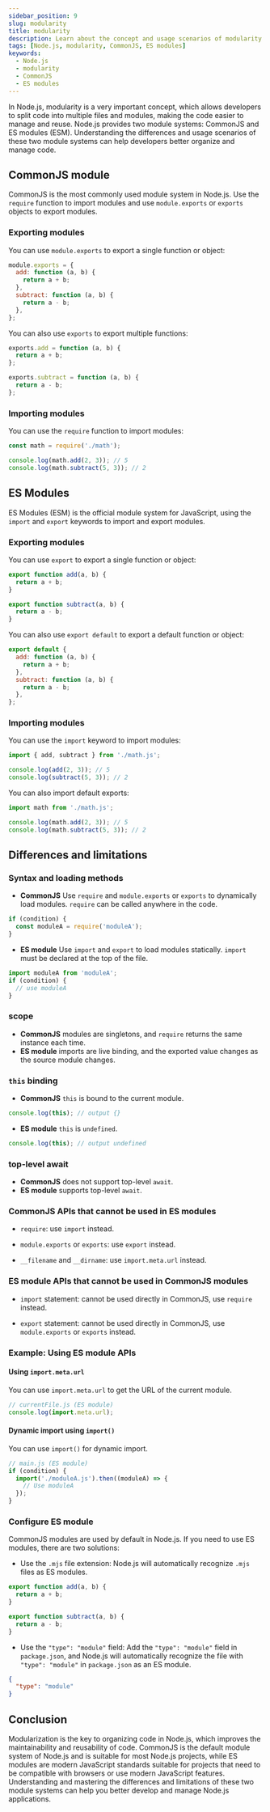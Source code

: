 ```yaml
---
sidebar_position: 9
slug: modularity
title: modularity
description: Learn about the concept and usage scenarios of modularity in Node.js.
tags: [Node.js, modularity, CommonJS, ES modules]
keywords:
  - Node.js
  - modularity
  - CommonJS
  - ES modules
---
```


In Node.js, modularity is a very important concept, which allows developers to split code into multiple files and modules, making the code easier to manage and reuse. Node.js provides two module systems: CommonJS and ES modules (ESM). Understanding the differences and usage scenarios of these two module systems can help developers better organize and manage code.

## CommonJS module

CommonJS is the most commonly used module system in Node.js. Use the `require` function to import modules and use `module.exports` or `exports` objects to export modules.

### Exporting modules

You can use `module.exports` to export a single function or object:

```javascript title="math.js"
module.exports = {
  add: function (a, b) {
    return a + b;
  },
  subtract: function (a, b) {
    return a - b;
  },
};
```

You can also use `exports` to export multiple functions:

```javascript title="math.js"
exports.add = function (a, b) {
  return a + b;
};

exports.subtract = function (a, b) {
  return a - b;
};
```

### Importing modules

You can use the `require` function to import modules:

```javascript title="app.js"
const math = require('./math');

console.log(math.add(2, 3)); // 5
console.log(math.subtract(5, 3)); // 2
```

## ES Modules

ES Modules (ESM) is the official module system for JavaScript, using the `import` and `export` keywords to import and export modules.

### Exporting modules

You can use `export` to export a single function or object:

```javascript title="math.js"
export function add(a, b) {
  return a + b;
}

export function subtract(a, b) {
  return a - b;
}
```

You can also use `export default` to export a default function or object:

```javascript title="math.js"
export default {
  add: function (a, b) {
    return a + b;
  },
  subtract: function (a, b) {
    return a - b;
  },
};
```

### Importing modules

You can use the `import` keyword to import modules:

```javascript title="app.js"
import { add, subtract } from './math.js';

console.log(add(2, 3)); // 5
console.log(subtract(5, 3)); // 2
```

You can also import default exports:

```javascript title="app.js"
import math from './math.js';

console.log(math.add(2, 3)); // 5
console.log(math.subtract(5, 3)); // 2
```

## Differences and limitations

### Syntax and loading methods

- **CommonJS** Use `require` and `module.exports` or `exports` to dynamically load modules. `require` can be called anywhere in the code.

```javascript
if (condition) {
  const moduleA = require('moduleA');
}
```

- **ES module** Use `import` and `export` to load modules statically. `import` must be declared at the top of the file.

```javascript
import moduleA from 'moduleA';
if (condition) {
  // use moduleA
}
```

### scope

- **CommonJS** modules are singletons, and `require` returns the same instance each time.
- **ES module** imports are live binding, and the exported value changes as the source module changes.

### `this` binding

- **CommonJS** `this` is bound to the current module.

```javascript
console.log(this); // output {}
```

- **ES module** `this` is `undefined`.

```javascript
console.log(this); // output undefined
```

### top-level await

- **CommonJS** does not support top-level `await`.
- **ES module** supports top-level `await`.

### CommonJS APIs that cannot be used in ES modules

- `require`: use `import` instead.

- `module.exports` or `exports`: use `export` instead.

- `__filename` and `__dirname`: use `import.meta.url` instead.

### ES module APIs that cannot be used in CommonJS modules

- `import` statement: cannot be used directly in CommonJS, use `require` instead.

- `export` statement: cannot be used directly in CommonJS, use `module.exports` or `exports` instead.

### Example: Using ES module APIs

#### Using `import.meta.url`

You can use `import.meta.url` to get the URL of the current module.

```javascript
// currentFile.js (ES module)
console.log(import.meta.url);
```

#### Dynamic import using `import()`

You can use `import()` for dynamic import.

```javascript
// main.js (ES module)
if (condition) {
  import('./moduleA.js').then((moduleA) => {
    // Use moduleA
  });
}
```

### Configure ES module

CommonJS modules are used by default in Node.js. If you need to use ES modules, there are two solutions:

- Use the `.mjs` file extension: Node.js will automatically recognize `.mjs` files as ES modules.

```javascript title="math.mjs"
export function add(a, b) {
  return a + b;
}

export function subtract(a, b) {
  return a - b;
}
```

- Use the `"type": "module"` field: Add the `"type": "module"` field in `package.json`, and Node.js will automatically recognize the file with `"type": "module"` in `package.json` as an ES module.

```json title="package.json"
{
  "type": "module"
}
```

## Conclusion

Modularization is the key to organizing code in Node.js, which improves the maintainability and reusability of code. CommonJS is the default module system of Node.js and is suitable for most Node.js projects, while ES modules are modern JavaScript standards suitable for projects that need to be compatible with browsers or use modern JavaScript features. Understanding and mastering the differences and limitations of these two module systems can help you better develop and manage Node.js applications.

